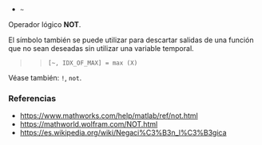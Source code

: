 * `~`

Operador lógico **NOT**.

El símbolo también se puede utilizar para descartar salidas de una
función que no sean deseadas sin utilizar una variable temporal.

>> `[~, IDX_OF_MAX] = max (X)`

Véase también: `!`, `not`.

### Referencias

* https://www.mathworks.com/help/matlab/ref/not.html
* https://mathworld.wolfram.com/NOT.html
* https://es.wikipedia.org/wiki/Negaci%C3%B3n_l%C3%B3gica
